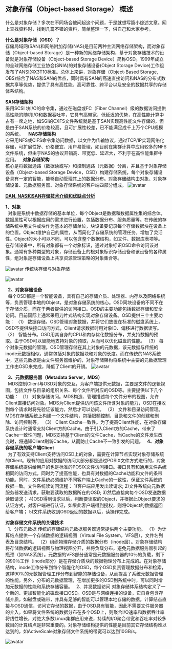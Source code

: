 ##  对象存储（Object-based Storage） 概述  
什么是对象存储？多次在不同场合被问起这个问题，于是就想写篇小综述文章。网上查找资料时，找到几篇不错的资料，简单整理一下，供自己和大家参考。

**什么是对象存储（OSD）？**  
存储局域网(SAN)和网络附加存储(NAS)是目前两种主流网络存储架构，而对象存储（Object-based Storage）是一种新的网络存储架构，基于对象存储技术的设备就是对象存储设备（Object-based Storage Device）简称OSD。1999年成立的全球网络存储工业协会(SNIA)的对象存储设备(Object Storage Device)工作组发布了ANSI的X3T10标准。总体上来讲，对象存储（Object-Based Storage, OBS)综合了NAS和SAN的优点，同时具有SAN的高速直接访问和NAS的分布式数据共享等优势，提供了具有高性能、高可靠性、跨平台以及安全的数据共享的存储体系结构。

**SAN存储架构**  
采用SCSI 块I/O的命令集，通过在磁盘或FC（Fiber Channel）级的数据访问提供高性能的随机I/O和数据吞吐率，它具有高带宽、低延迟的优势，在高性能计算中占有一席之地，如SGI的CXFS文件系统就是基于SAN实现高性能文件存储的，但是由于SAN系统的价格较高，且可扩展性较差，已不能满足成千上万个CPU规模的系统。 
 
**NAS存储架构**  
它采用NFS或CIFS命令集访问数据，以文件为传输协议，通过TCP/IP实现网络化存储，可扩展性好、价格便宜、用户易管理，如目前在集群计算中应用较多的NFS文件系统，但由于NAS的协议开销高、带宽低、延迟大，不利于在高性能集群中应用。
 
**对象存储架构**  
核心是将数据通路（数据读或写）和控制通路（元数据）分离，并且基于对象存储设备（Object-based Storage Device，OSD）构建存储系统，每个对象存储设备具有一定的智能，能够自动管理其上的数据分布。对象存储结构由对象、对象存储设备、元数据服务器、对象存储系统的客户端四部分组成。
![avatar](https://img-my.csdn.net/uploads/201401/07/1389108549_1299.png)


 **[DAN, NAS和SAN存储技术介绍和优缺点分析](https://zhuanlan.zhihu.com/p/36106323)**


**1、对象**  
 
对象是系统中数据存储的基本单位，每个Object是数据和数据属性集的综合体，数据属性可以根据应用的需求进行设置，包括数据分布、服务质量等。在传统的存储系统中用文件或块作为基本的存储单位，块设备要记录每个存储数据块在设备上的位置。Object维护自己的属性，从而简化了存储系统的管理任务，增加了灵活性。Object的大小可以不同，可以包含整个数据结构，如文件、数据库表项等。在存储设备中，所有对象都有一个对象标识，通过对象标识OSD命令访问该对象。通常有多种类型的对象，存储设备上的根对象标识存储设备和该设备的各种属性，组对象是存储设备上共享资源管理策略的对象集合等。


![avatar](https://img-my.csdn.net/uploads/201401/07/1389108549_8043.jpg)
传统块存储与对象存储

![avatar](https://img-my.csdn.net/uploads/201401/07/1389108549_2975.jpg)



 
**2、对象存储设备**  
 
每个OSD都是一个智能设备，具有自己的存储介质、处理器、内存以及网络系统等，负责管理本地的Object，是对象存储系统的核心。OSD同块设备的不同不在于存储介质，而在于两者提供的访问接口。OSD的主要功能包括数据存储和安全访问。目前国际上通常采用刀片式结构实现对象存储设备。OSD提供三个主要功能：
（1） 数据存储。OSD管理对象数据，并将它们放置在标准的磁盘系统上，OSD不提供块接口访问方式，Client请求数据时用对象ID、偏移进行数据读写。
（2） 智能分布。OSD用其自身的CPU和内存优化数据分布，并支持数据的预取。由于OSD可以智能地支持对象的预取，从而可以优化磁盘的性能。
（3） 每个对象元数据的管理。OSD管理存储在其上对象的元数据，该元数据与传统的inode元数据相似，通常包括对象的数据块和对象的长度。而在传统的NAS系统中，这些元数据是由文件服务器维护的，对象存储架构将系统中主要的元数据管理工作由OSD来完成，降低了Client的开销。
![avatar](https://img-my.csdn.net/uploads/201401/07/1389109760_5754.png)



 
**3、元数据服务器（Metadata Server，MDS）**  
 
MDS控制Client与OSD对象的交互，为客户端提供元数据，主要是文件的逻辑视图，包括文件与目录的组织关系、每个文件所对应的OSD等。主要提供以下几个功能：
（1） 对象存储访问。MDS构造、管理描述每个文件分布的视图，允许Client直接访问对象。MDS为Client提供访问该文件所含对象的能力，OSD在接收到每个请求时将先验证该能力，然后才可以访问。
（2） 文件和目录访问管理。MDS在存储系统上构建一个文件结构，包括限额控制、目录和文件的创建和删除、访问控制等。
（3） Client Cache一致性。为了提高Client性能，在对象存储系统设计时通常支持Client方的Cache。由于引入Client方的Cache，带来了Cache一致性问题，MDS支持基于Client的文件Cache，当Cache的文件发生改变时，将通知Client刷新Cache，从而防止Cache不一致引发的问题。
 
**4、对象存储系统的客户端Client**  
 
为了有效支持Client支持访问OSD上的对象，需要在计算节点实现对象存储系统的Client。现有的应用对数据的访问大部分都是通过POSIX文件方式进行的，对象存储系统提供给用户的也是标准的POSIX文件访问接口。接口具有和通用文件系统相同的访问方式，同时为了提高性能，也具有对数据的Cache功能和文件的条带功能。同时，文件系统必须维护不同客户端上Cache的一致性，保证文件系统的数据一致。文件系统读访问流程：
1)客户端应用发出读请求; 
2)文件系统向元数据服务器发送请求，获取要读取的数据所在的OSD; 
3)然后直接向每个OSD发送数据读取请求； 
4)OSD得到请求以后，判断要读取的Object，并根据此Object要求的认证方式，对客户端进行认证，如果此客户端得到授权，则将Object的数据返回给客户端；
5)文件系统收到OSD返回的数据以后，读操作完成。

**对象存储文件系统的关键技术**  
 
1、分布元数据 传统的存储结构元数据服务器通常提供两个主要功能。
（1）为计算结点提供一个存储数据的逻辑视图（Virtual File System，VFS层），文件名列表及目录结构。
（2）组织物理存储介质的数据分布（inode层）。对象存储结构将存储数据的逻辑视图与物理视图分开，并将负载分布，避免元数据服务器引起的瓶颈（如NAS系统）。元数据的VFS部分通常是元数据服务器的10％的负载，剩下的90％工作（inode部分）是在存储介质块的数据物理分布上完成的。在对象存储结构，inode工作分布到每个智能化的OSD，每个OSD负责管理数据分布和检索，这样90%的元数据管理工作分布到智能的存储设备，从而提高了系统元数据管理的性能。另外，分布的元数据管理，在增加更多的OSD到系统中时，可以同时增加元数据的性能和系统存储容量。
 
2、并发数据访问 对象存储体系结构定义了一个新的、更加智能化的磁盘接口OSD。OSD是与网络连接的设备，它自身包含存储介质，如磁盘或磁带，并具有足够的智能可以管理本地存储的数据。计算结点直接与OSD通信，访问它存储的数据，由于OSD具有智能，因此不需要文件服务器的介入。如果将文件系统的数据分布在多个OSD上，则聚合I/O速率和数据吞吐率将线性增长，对绝大多数Linux集群应用来说，持续的I/O聚合带宽和吞吐率对较多数目的计算结点是非常重要的。对象存储结构提供的性能是目前其它存储结构难以达到的，如ActiveScale对象存储文件系统的带宽可以达到10GB/s。

![avatar](https://pic4.zhimg.com/80/v2-62385fc5eb1a94cacafbf1a32d771593_hd.jpg)
